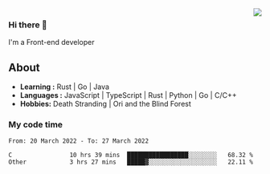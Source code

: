 <img align='right' src="https://github-readme-stats.vercel.app/api?username=strugglebak&show_icons=true">

### Hi there 👋

I'm a Front-end developer

## About

-  **Learning :** Rust | Go | Java
-  **Languages :** JavaScript | TypeScript | Rust | Python | Go | C/C++
-  **Hobbies:** Death Stranding | Ori and the Blind Forest

### My code time

<!--START_SECTION:waka-->

```text
From: 20 March 2022 - To: 27 March 2022

C                10 hrs 39 mins  █████████████████░░░░░░░░   68.32 %
Other            3 hrs 27 mins   █████▓░░░░░░░░░░░░░░░░░░░   22.11 %
```

<!--END_SECTION:waka-->
